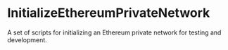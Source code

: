 # InitializeEthereumPrivateNetwork
A set of scripts for initializing an Ethereum private network for testing and development.  
